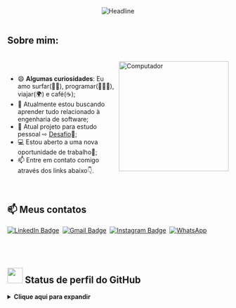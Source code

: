 <div align=center>
        <img src="https://readme-typing-svg.herokuapp.com?color=8FBC8F&size=32&center=true&vCenter=true&width=600&height=50&lines=Olá,+seja+bem-vindo(a)!+%F0%9F%91%8B;Meu+nome+é+Giulianno+L.+Ramos;Software+Developer;Programming+Enthusiast;Freelancer" alt="Headline" />
    </div>

</div>

<br>

  **<h2>Sobre mim:</h2>**
  <div align=left>
        <br>        
        <img src="https://user-images.githubusercontent.com/104398159/229950563-4adf5595-eba3-4ca5-9296-1b539ac2ee81.png" min-width="300px" max-width="300px" width="250px" align="right" alt="Computador">
        <br>        
        <ul>
            <li>😄 <b>Algumas curiosidades</b>: Eu amo surfar(🏄‍♂️), programar(👨🏼‍💻), viajar(🌍) e café(☕);</li>
            <li>🌱 Atualmente estou buscando aprender tudo relacionado à engenharia de software;</li>
            <li>🎯 Atual projeto para estudo pessoal ⇨ <a href="https://github.com/giuliannoramos/Desafio">Desafio</a>🤩;</li>            
            <li>💻 Estou aberto a uma nova oportunidade de trabalho🤝;</li>            
            <li>📫 Entre em contato comigo através dos links abaixo👇.</li>
        </ul>
    </div>
  
  <br>
  
  <div>

  ## 📫 Meus contatos
  
  [![LinkedIn Badge](https://img.shields.io/badge/Linkedin-blue?style=flat-square&logo=Linkedin&logoColor=white&link=https://www.linkedin.com/in/giulianno-ramos/)](https://www.linkedin.com/in/giulianno-ramos-22a66313a/)&nbsp;
  [![Gmail Badge](https://img.shields.io/badge/Gmail-red?style=flat-square&logo=Gmail&logoColor=white)](mailto:giuleramos@gmail.com)&nbsp;
  [![Instagram Badge](https://img.shields.io/badge/Instagram-EB2A08?style=flat-square&logo=Instagram&logoColor=white)](https://www.instagram.com/giulianno_ramos/)&nbsp; 
[![WhatsApp](https://img.shields.io/badge/WhatsApp-25D366?style=flat-square&logo=whatsapp&logoColor=white)](https://wa.me/047997275160/)&nbsp;

</div>

<br>

<!--<div>

## 🌐 Tecnologias

![Postman](https://img.shields.io/badge/-Postman-black?style=flat-square&logo=postman)
![Git](https://img.shields.io/badge/-Git-black?style=flat-square&logo=git)
![GitHub](https://img.shields.io/badge/-GitHub-181717?style=flat-square&logo=github)
![.Net](https://img.shields.io/badge/-.Net-black?style=flat-square&logo=.net)
![MicrosoftSqlServer](https://img.shields.io/badge/-MicrosoftSqlServer-black?style=flat-square&logo=microsoftsqlserver)

</div>-->

<br>

## <img src = "https://i.pinimg.com/originals/65/c4/f4/65c4f452571be1261e9c623f7da488ac.gif" width = 35px> Status de perfil do GitHub 


<details> 
  <summary><b> Clique aqui para expandir</b></summary>
  <br/>
  <div align=center>
        <h1>Atividade de Contribuição</h1>  
        <br>  
        <img src="https://github-readme-stats.vercel.app/api?username=giuliannoramos&title_color=6FDA44&text_color=FFFFFF&show_icons=true&icon_color=6FDA44&include_all_commits=true&count_private=true&theme=dark" alt="GitHub Stats" height="150" />   
        <img src="https://github-readme-streak-stats.herokuapp.com/?user=giuliannoramos&theme=dark&date_format=j%20M%5B%20Y%5D&currStreakLabel=6FDA44&fire=6FDA44&ring=6FDA44" alt="GitHub Streak Stats" height="150" />       
        <img height="150em" src="https://github-readme-stats.vercel.app/api/top-langs/?username=giuliannoramos&layout=compact&langs_count=7&theme=dark" align=center />
        <br>        
   </div>   

<br>   

  <div align="center">
  <b style = {font-weight: 600}>Visitors Count</b>
  
  <p align="center"><img align="center" src="https://profile-counter.glitch.me/{giuliannoramos}/count.svg" /></p>
  <br>

